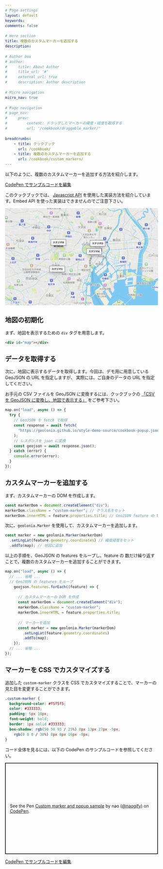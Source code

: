 ```yaml
---
# Page settings
layout: default
keywords:
comments: false

# Hero section
title: 複数のカスタムマーカーを追加する
description:

# Author box
# author:
#     title: About Author
#     title_url: '#'
#     external_url: true
#     description: Author description

# Micro navigation
micro_nav: true

# Page navigation
# page_nav:
#     prev:
#         content: ドラッグしたマーカーの緯度・経度を取得する
#         url: '/cookbook/draggable_marker/'

breadcrumbs:
    - title: クックブック
      url: /cookbook/
    - title: 複数のカスタムマーカーを追加する
      url: /cookbook/custom_markers/
---
```


以下のように、複数のカスタムマーカーを追加する方法を紹介します。

<a class="codepen" href="https://codepen.io/naogify/pen/MWBwgVy" target="codepen"><i class="icon icon--codepen"></i> CodePen でサンプルコードを編集</a>

<div class="callout callout--warning">
  <p>このクックブックでは、 <a href="/javascript-api/">Javascript API</a> を使用した実装方法を紹介しています。Embed API を使った実装はできませんのでご注意下さい。</p>
</div>

![](/img/custom-markers1.png)

## 地図の初期化

まず、地図を表示するための `div` タグを用意します。

```html
<div id="map"></div>
```

## データを取得する

次に、地図に表示するデータを取得します。今回は、デモ用に用意している GeoJSON の URL を指定しますが、
実際には、ご自身のデータの URL を指定してください。

お手元の CSV ファイルを GeoJSON に変換するには、クックブックの [「CSV を GeoJSON に変換し、地図で表示する」](/cookbook/geojson-api/) をご参考下さい。


```javascript
map.on("load", async () => {
  try {
    // GeoJSON を fetch で取得
    const response = await fetch(
      "https://geolonia.github.io/style-demo-source/cookbook-popup.json"
    );
    // レスポンスを json に変換
    const geojson = await response.json();
  } catch (error) {
    console.error(error);
  }
});
```

## カスタムマーカーを追加する

まず、カスタムマーカーの DOM を作成します。
```javascript
const markerDom = document.createElement("div");
markerDom.className = "custom-marker"; // クラス名をセット
markerDom.innerHTML = feature.properties.title; // GeoJSON feature の title をセット
```


次に、`geolonia.Marker` を使用して、カスタムマーカーを追加します。

```javascript
const marker = new geolonia.Marker(markerDom)
  .setLngLat(feature.geometry.coordinates) // 緯度経度をセット
  .addTo(map); // 地図に追加
```

以上の手順を、GeoJSON の features をループし、feature の 数だけ繰り返すことで、複数のカスタムマーカーを追加することができます。

```javascript
map.on("load", async () => {
  // ... 省略 ...
  // GeoJSON の features をループ
    geojson.features.forEach((feature) => {

      // カスタムマーカーの DOM を作成
      const markerDom = document.createElement("div");
      markerDom.className = "custom-marker";
      markerDom.innerHTML = feature.properties.title;

      // マーカーを追加
      const marker = new geolonia.Marker(markerDom)
        .setLngLat(feature.geometry.coordinates)
        .addTo(map);
    });
  // ... 省略 ...
});
```

## マーカーを CSS でカスタマイズする

追加した `custom-marker` クラスを CSS でカスタマイズすることで、マーカーの見た目を変更することができます。

```css
.custom-marker {
  background-color: #f5f5f5;
  color: #333333;
  padding: 5px 10px;
  font-weight: bold;
  border: 1px solid #333333;
  box-shadow: rgb(50 50 93 / 25%) 0px 13px 27px -5px,
    rgb(0 0 0 / 30%) 0px 8px 16px -8px;
}
```

コード全体を見るには、以下の CodePen のサンプルコードを参照してください。

<p class="codepen" data-height="300" data-default-tab="html,result" data-slug-hash="MWBwgVy" data-user="naogify" style="height: 300px; box-sizing: border-box; display: flex; align-items: center; justify-content: center; border: 2px solid; margin: 1em 0; padding: 1em;">
  <span>See the Pen <a href="https://codepen.io/naogify/pen/MWBwgVy">
  Custom marker and popup sample</a> by nao (<a href="https://codepen.io/naogify">@naogify</a>)
  on <a href="https://codepen.io">CodePen</a>.</span>
</p>
<script async src="https://cpwebassets.codepen.io/assets/embed/ei.js"></script>

<a class="codepen" href="https://codepen.io/naogify/pen/MWBwgVy" target="codepen"><i class="icon icon--codepen"></i> CodePen でサンプルコードを編集</a>
